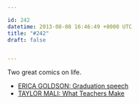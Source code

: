 ```yaml
---

id: 242
datetime: 2013-08-08 16:46:49 +0000 UTC
title: "#242"
draft: false


---
```


Two great comics on life. 

 
 * [ERICA GOLDSON: Graduation speech](http://zenpencils.com/comic/123-erica-goldson-graduation-speech/)
 * [TAYLOR MALI: What Teachers Make](http://zenpencils.com/comic/124-taylor-mali-what-teachers-make/)


